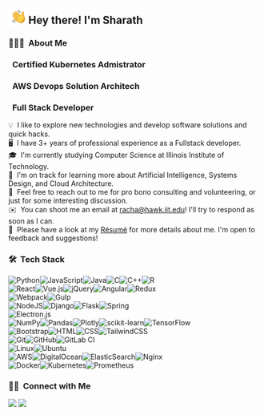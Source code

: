 

<img alt="Night Coding" src="./assets/Hand%20Wave.gif" width='40' align="left"/><h2>Hey there! I'm Sharath</h2>

### 👨🏻‍💻 &nbsp;About Me
### &nbsp; Certified Kubernetes Admistrator
### &nbsp; AWS Devops Solution Architech
### &nbsp; Full Stack Developer

💡 &nbsp;I like to explore new technologies and develop software solutions and quick hacks.\
🖥️ &nbsp;I have 3+ years of professional experience as a Fullstack developer.\
🎓 &nbsp;I'm currently studying Computer Science at Illinois Institute of Technology.\
🌱 &nbsp;I'm on track for learning more about Artificial Intelligence, Systems Design, and Cloud Architecture.\
💬 &nbsp;Feel free to reach out to me for pro bono consulting and volunteering, or just for some interesting discussion.\
✉️ &nbsp;You can shoot me an email at racha@hawk.iit.edu! I'll try to respond as soon as I can.\
📄 &nbsp;Please have a look at my [Résumé](https://drive.google.com/file/d/1oVLwpr5HjXP7EX9dlKLwfG4Oj3EuJJRq/view?usp=sharing) for more details about me. I'm open to feedback and suggestions!

### 🛠 &nbsp;Tech Stack

![Python](https://img.shields.io/badge/python-3670A0?style=for-the-badge&logo=python&logoColor=ffdd54)![JavaScript](https://img.shields.io/badge/javascript-%23323330.svg?style=for-the-badge&logo=javascript&logoColor=%23F7DF1E)![Java](https://img.shields.io/badge/java-%23ED8B00.svg?style=for-the-badge&logo=openjdk&logoColor=white)![C](https://img.shields.io/badge/c-%2300599C.svg?style=for-the-badge&logo=c&logoColor=white)![C++](https://img.shields.io/badge/c++-%2300599C.svg?style=for-the-badge&logo=c%2B%2B&logoColor=white)![R](https://img.shields.io/badge/r-%23276DC3.svg?style=for-the-badge&logo=r&logoColor=white)\
![React](https://img.shields.io/badge/react-%2320232a.svg?style=for-the-badge&logo=react&logoColor=%2361DAFB)![Vue.js](https://img.shields.io/badge/vuejs-%2335495e.svg?style=for-the-badge&logo=vuedotjs&logoColor=%234FC08D)![jQuery](https://img.shields.io/badge/jquery-%230769AD.svg?style=for-the-badge&logo=jquery&logoColor=white)![Angular](https://img.shields.io/badge/angular-%23DD0031.svg?style=for-the-badge&logo=angular&logoColor=white)![Redux](https://img.shields.io/badge/redux-%23593d88.svg?style=for-the-badge&logo=redux&logoColor=white)\
![Webpack](https://img.shields.io/badge/webpack-%238DD6F9.svg?style=for-the-badge&logo=webpack&logoColor=black)![Gulp](https://img.shields.io/badge/GULP-%23CF4647.svg?style=for-the-badge&logo=gulp&logoColor=white)\
![NodeJS](https://img.shields.io/badge/node.js-6DA55F?style=for-the-badge&logo=node.js&logoColor=white)![Django](https://img.shields.io/badge/django-%23092E20.svg?style=for-the-badge&logo=django&logoColor=white)![Flask](https://img.shields.io/badge/flask-%23000.svg?style=for-the-badge&logo=flask&logoColor=white)![Spring](https://img.shields.io/badge/spring-%236DB33F.svg?style=for-the-badge&logo=spring&logoColor=white)\
![Electron.js](https://img.shields.io/badge/Electron-191970?style=for-the-badge&logo=Electron&logoColor=white)\
![NumPy](https://img.shields.io/badge/numpy-%23013243.svg?style=for-the-badge&logo=numpy&logoColor=white)![Pandas](https://img.shields.io/badge/pandas-%23150458.svg?style=for-the-badge&logo=pandas&logoColor=white)![Plotly](https://img.shields.io/badge/Plotly-%233F4F75.svg?style=for-the-badge&logo=plotly&logoColor=white)![scikit-learn](https://img.shields.io/badge/scikit--learn-%23F7931E.svg?style=for-the-badge&logo=scikit-learn&logoColor=white)![TensorFlow](https://img.shields.io/badge/TensorFlow-%23FF6F00.svg?style=for-the-badge&logo=TensorFlow&logoColor=white)\
![Bootstrap](https://img.shields.io/badge/-Bootstrap-05122A?style=for-the-badge&logo=bootstrap&logoColor=563D7C)![HTML](https://img.shields.io/badge/-HTML-05122A?style=for-the-badge&logo=HTML5)![CSS](https://img.shields.io/badge/-CSS-05122A?style=for-the-badge&logo=CSS3&logoColor=1572B6)![TailwindCSS](https://img.shields.io/badge/tailwindcss-%2338B2AC.svg?style=for-the-badge&logo=tailwind-css&logoColor=white)\
![Git](https://img.shields.io/badge/git-%23F05033.svg?style=for-the-badge&logo=git&logoColor=white)![GitHub](https://img.shields.io/badge/-GitHub-05122A?style=for-the-badge&logo=github)![GitLab CI](https://img.shields.io/badge/gitlab%20-%23181717.svg?style=for-the-badge&logo=gitlab)\
![Linux](https://img.shields.io/badge/Linux-FCC624?style=for-the-badge&logo=linux&logoColor=black)![Ubuntu](https://img.shields.io/badge/Ubuntu-E95420?style=for-the-badge&logo=ubuntu&logoColor=white)\
![AWS](https://img.shields.io/badge/AWS-%23FF9900.svg?style=for-the-badge&logo=amazon-aws&logoColor=white)![DigitalOcean](https://img.shields.io/badge/DigitalOcean-%230167ff.svg?style=for-the-badge&logo=digitalOcean&logoColor=white)![ElasticSearch](https://img.shields.io/badge/-ElasticSearch-005571?style=for-the-badge&logo=elasticsearch)![Nginx](https://img.shields.io/badge/nginx-%23009639.svg?style=for-the-badge&logo=nginx&logoColor=white)\
![Docker](https://img.shields.io/badge/docker-%230db7ed.svg?style=for-the-badge&logo=docker&logoColor=white)![Kubernetes](https://img.shields.io/badge/kubernetes-%23326ce5.svg?style=for-the-badge&logo=kubernetes&logoColor=white)![Prometheus](https://img.shields.io/badge/Prometheus-E6522C?style=for-the-badge&logo=Prometheus&logoColor=white)

### 🤝🏻 &nbsp;Connect with Me

<a href="https://www.linkedin.com/in/raja-sharath-chandra-acha-290b48146/"><img src="https://img.shields.io/badge/-Raja Sharath Chandra-0077B5?style=flat&logo=Linkedin&logoColor=white"/></a>
<a href="mailto:racha@hawk.iit.edu"><img src="https://img.shields.io/badge/-racha@hawk.iit.edu-D14836?style=flat&logo=Gmail&logoColor=white"/></a>




<!--
**sharathchandra04/sharathchandra04** is a ✨ _special_ ✨ repository because its `README.md` (this file) appears on your GitHub profile.

Here are some ideas to get you started:

  🖥️
- 🔭 I’m currently working on ...
- 🌱 I’m currently learning ...
- 👯 I’m looking to collaborate on ...
- 🤔 I’m looking for help with ...
- 💬 Ask me about ...
- 📫 How to reach me: ...
- 😄 Pronouns: ...
- ⚡ Fun fact: ...
-->
